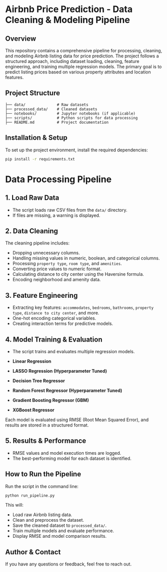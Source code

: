 # Airbnb Price Prediction - Data Cleaning & Modeling Pipeline

## Overview

This repository contains a comprehensive pipeline for processing, cleaning, and modeling Airbnb listing data for price prediction. The project follows a structured approach, including dataset loading, cleaning, feature engineering, and training multiple regression models. The primary goal is to predict listing prices based on various property attributes and location features.

## Project Structure
```
├── data/              # Raw datasets
├── processed_data/    # Cleaned datasets
├── notebooks/         # Jupyter notebooks (if applicable)
├── scripts/           # Python scripts for data processing
├── README.md          # Project documentation
```


## Installation & Setup

To set up the project environment, install the required dependencies:

```bash
pip install -r requirements.txt
```

# Data Processing Pipeline

## 1. Load Raw Data
- The script loads raw CSV files from the `data/` directory.
- If files are missing, a warning is displayed.

## 2. Data Cleaning
The cleaning pipeline includes:

- Dropping unnecessary columns.
- Handling missing values in numeric, boolean, and categorical columns.
- Processing `property type`, `room type`, and `amenities`.
- Converting price values to numeric format.
- Calculating distance to city center using the Haversine formula.
- Encoding neighborhood and amenity data.

## 3. Feature Engineering
- Extracting key features: `accommodates`, `bedrooms`, `bathrooms`, `property type`, `distance to city center`, and more.
- One-hot encoding categorical variables.
- Creating interaction terms for predictive models.

## 4. Model Training & Evaluation
- The script trains and evaluates multiple regression models.


- **Linear Regression**
- **LASSO Regression (Hyperparameter Tuned)**
- **Decision Tree Regressor**
- **Random Forest Regressor (Hyperparameter Tuned)**
- **Gradient Boosting Regressor (GBM)**
- **XGBoost Regressor**

Each model is evaluated using RMSE (Root Mean Squared Error), and results are stored in a structured format.

## 5. Results & Performance
- RMSE values and model execution times are logged.
- The best-performing model for each dataset is identified.

## How to Run the Pipeline
Run the script in the command line:

```sh
python run_pipeline.py
```

This will:

- Load raw Airbnb listing data.
- Clean and preprocess the dataset.
- Save the cleaned dataset to `processed_data/`.
- Train multiple models and evaluate performance.
- Display RMSE and model comparison results.

## Author & Contact
If you have any questions or feedback, feel free to reach out.
